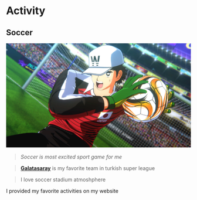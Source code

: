 # Activity

## Soccer
![Soccer](tsubasa.jpg)

>*Soccer is most excited sport game for me*

>[**Galatasaray**](https://en.wikipedia.org/wiki/Galatasaray_S.K._(football)) is my favorite team in turkish super league

>I love soccer stadium atmoshphere






I provided my favorite activities on my website
